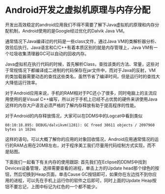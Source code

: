 # Android开发之虚拟机原理与内存分配

开发出高效稳定的android应用我们不得不需要了解下Java虚拟机的原理和内存分配机制，Android使用的是Google经过优化的Dalvik Java VM。

通常情况下Java编译过的代码是一些class文件，通过Java VM的类解析器分析、效验后执行。Java语言和C/C++有着本质区别的就是内存管理上，Java VM有一个垃圾收集清理器GC可以自动的回收内存。

Java虚拟机在执行代码的时候，首先解析Class，查找该类的方法、常量，这些对于常规情况下都编译成二进制的代码保存在jar文件中，而对于Java的反射，VM的类加载器需要动态的查找这些类名，虽然节省了编译时间，但是运行时的查找大大降低运行效率。

对于Android应用来说，手机的RAM相对于PC还小了很多，同时电脑上的主流应用使用的是Visual C++编写，所以对于手机上已经不占优势的硬件来讲使用Java这样的内存大户语言必须严格的了解内存释放有助于提高程序的性能。

对于Android的内存释放情况，大家可以在DDMS中的Logcat中看到类似
```
08:10:18.895: DEBUG/dalvikvm(1281): GC freed 38611 objects / 2097960 bytes in 182ms
```
这样的语句。可以大概了解你的应用的对象回收情况，Android应用通常情况的运行的RAM占用在20MB左右，对于程序美工我们尽量用代码绘制方式实现，而不是贴图。

下面我们一起看下有关内存的使用跟踪: 首先我们在Eclipse的DDMS中找到Devices设备管理，选择需要查看的进程，单击上方的Update head那个绿色的按钮，然后切换到Heap页面，单击Cause GC按钮即可，如果你在左边找不到你应用的进程，可以先在手机上运行你的软件之后即可，同时上面的Update Heap按钮不要忘记，上图中标记为红色的一个都不能少。